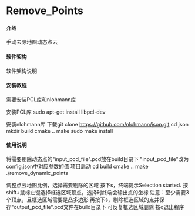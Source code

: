 # Remove_Points

#### 介绍
手动去除地图动态点云

#### 软件架构
软件架构说明


#### 安装教程

需要安装PCL库和nlohmann库

安装PCL库
sudo apt-get install libpcl-dev

安装nlohmann库
下载git clone https://github.com/nlohmann/json.git
cd json
mkdir build
cmake ..
make
sudo make install

#### 使用说明
将需要剔除动态点的"input_pcd_file".pcd放在build目录下
"input_pcd_file"改为config.json中对应参数的值
项目启动
cd build
cmake ..
make
./remove_dynamic_points

调整点云地图比例，选择需要剔除的区域
按下s，终端提示Selection started.
按shift+鼠标左键选择框选区域顶点，选择时终端会输出点的坐标
注意：至少需要3个顶点，且框选区域需要是凸多边形
再按下s，剔除框选区域的点并保存"output_pcd_file".pcd文件在build目录下
可反复框选区域删除
按q退出程序